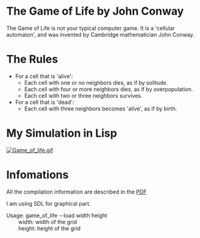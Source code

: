 The Game of Life by John Conway
======

The Game of Life is not your typical computer game.
It is a 'cellular automaton', and was invented by Cambridge mathematician John Conway.


The Rules
======

* For a cell that is 'alive':
  * Each cell with one or no neighbors dies, as if by solitude.
  * Each cell with four or more neighbors dies, as if by overpopulation.
  * Each cell with two or three neighbors survives.
* For a cell that is 'dead':
  * Each cell with three neighbors becomes 'alive', as if by birth.
  
My Simulation in Lisp
======

[![Game_of_life.gif](https://s10.postimg.org/acpyxo0q1/Game_of_life.gif)](https://postimg.org/image/j7qt86pid/)

Infomations
======

All the compilation information are described in the [PDF](Game_of_life.pdf)

I am using SDL for graphical part.  

Usage: game_of_life --load width height  
         width: width of the grid   
         height: height of the grid
